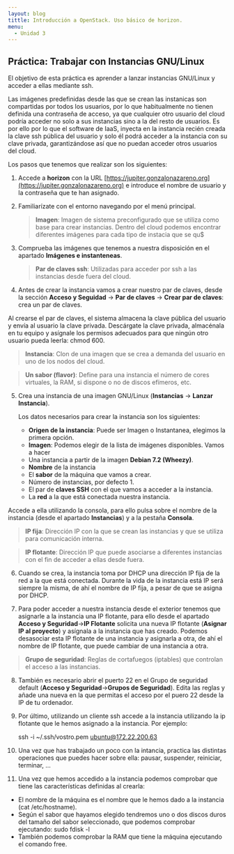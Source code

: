 ```yaml
---
layout: blog
tittle: Introducción a OpenStack. Uso básico de horizon.
menu:
  - Unidad 3
---
```

## Práctica: Trabajar con Instancias GNU/Linux

El objetivo de esta práctica es aprender a lanzar instancias GNU/Linux y acceder
a ellas mediante ssh.

Las imágenes predefinidas desde las que se crean las instanicas son compartidas
por todos los usuarios, por lo que habitualmente no tienen definida una
contraseña de acceso, ya que cualquier otro usuario del cloud podría acceder no
solo a sus instancias sino a la del resto de usuarios. Es por ello por lo que el
software de IaaS, inyecta en la instancia recién creada la clave ssh pública del
usuario y solo él podrá acceder a la instancia con su clave privada,
garantizándose así que no puedan acceder otros usuarios del cloud.

Los pasos que tenemos que realizar son los siguientes:

1. Accede a **horizon** con la URL
[https://jupiter.gonzalonazareno.org](https://jupiter.gonzalonazareno.org) e
introduce el nombre de usuario y la contraseña que te han asignado.

2. Familiarízate con el entorno navegando por el menú principal.

	> **Imagen**: Imagen de sistema preconfigurado que se utiliza como base para
     crear instancias. Dentro del cloud podemos encontrar diferentes imágenes
     para cada tipo de instacia que se qu$

3. Comprueba las imágenes que tenemos a nuestra disposición en el apartado
**Imágenes e instanteneas**.

	> **Par de claves ssh**: Utilizadas para acceder por ssh a las instancias desde
     fuera del cloud.

4. Antes de crear la instancia vamos a crear nuestro par de claves, desde la
sección **Acceso y Seguidad** -> **Par de claves** -> **Crear par de claves**:
crea un par de claves.

 Al crearse el par de claves, el sistema almacena la clave pública del usuario y
envía al usuario la clave privada. Descárgate la clave privada, almacénala en tu
equipo y asígnale los permisos adecuados para que ningún otro usuario pueda
leerla: chmod 600.

 > **Instancia**: Clon de una imagen que se crea a demanda del usuario en uno de
    los nodos del cloud.

 > **Un sabor (flavor)**: Define para una instancia el número de cores
 virtuales,
    la RAM, si dispone o no de discos efímeros, etc.

5. Crea una instancia de una imagen GNU/Linux (**Instancias** -> **Lanzar
Instancia**).

   Los datos necesarios para crear la instancia son los siguientes:

   * **Origen de la instancia**: Puede ser Imagen o Instantanea, elegimos la
       primera opción.
   * **Imagen**: Podemos elegir de la lista de imágenes disponibles. Vamos a
       hacer
   * Una instancia a partir de la imagen **Debian 7.2 (Wheezy)**.
   * **Nombre** de la instancia
   * El **sabor** de la máquina que vamos a crear.
   * Número de instancias, por defecto 1.
   * El par de **claves SSH** con el que vamos a acceder a la instancia.
   * La **red** a la que está conectada nuestra instancia.

  Accede a ella utilizando la consola, para ello pulsa sobre el nombre de la
  instancia (desde el apartado **Instancias**) y a la pestaña **Consola**.

 > **IP fija**: Dirección IP con la que se crean las instancias y que se utiliza
    para comunicación interna.

 > **IP flotante**: Dirección IP que puede asociarse a diferentes instancias con
    el fin de acceder a ellas desde fuera.

6. Cuando se crea, la instancia toma por DHCP una dirección IP fija de la
red a la que está conectada. Durante la vida de la instancia está IP será
siempre la misma, de ahí el nombre de IP fija, a pesar de que se asigna por
DHCP.

7.  Para poder acceder a nuestra instancia desde el exterior tenemos que
asignarle a la instancia una IP flotante, para ello desde el apartado **Acceso y
Seguridad**->**IP Flotante** solicita una nueva IP flotante (**Asignar IP al
proyecto**) y asígnala a la instancia que has creado. Podemos desasociar esta IP
flotante de una instancia y asignarla a otra, de ahí el nombre de IP flotante,
que puede cambiar de una instancia a otra.

 > **Grupo de seguridad**: Reglas de cortafuegos (iptables) que controlan el
    acceso a las instancias.

8. También es necesario abrir el puerto 22 en el Grupo de seguridad default
(**Acceso y Seguridad**->**Grupos de Seguridad**). Edita las reglas y añade una
nueva en la que permitas el acceso por el puero 22 desde la IP de tu ordenador.

9. Por último, utilizando un cliente ssh accede a la instancia utilizando la ip
flotante que le hemos asignado a la instancia. Por ejemplo:

    ssh -i ~/.ssh/vostro.pem ubuntu@172.22.200.63

10. Una vez que has trabajado un poco con la intancia, practica las distintas
operaciones que puedes hacer sobre ella: pausar, suspender, reiniciar, terminar,
...

11. Una vez que hemos accedido a la instancia podemos comprobar que tiene las
características definidas al crearla:

 * El nombre de la máquina es el nombre que le hemos dado a la instancia (cat
 /etc/hostname).
 * Según el sabor que hayamos elegido tendremos uno o dos discos duros del
 tamaño
 del sabor seleccionado, que podemos comprobar ejecutando: sudo fdisk -l
 * También podemos comprobar la RAM que tiene la máquina ejecutando el comando
 free.

